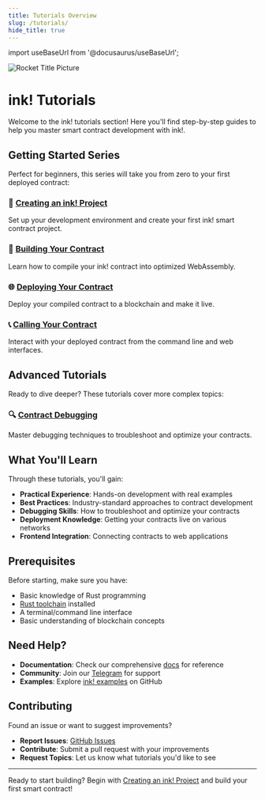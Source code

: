 ```yaml
---
title: Tutorials Overview
slug: /tutorials/
hide_title: true
---
```


import useBaseUrl from '@docusaurus/useBaseUrl';

![Rocket Title Picture](/img/title/rocket.svg)

# ink! Tutorials

Welcome to the ink! tutorials section! Here you'll find step-by-step guides to help you master smart contract development with ink!.

## Getting Started Series

Perfect for beginners, this series will take you from zero to your first deployed contract:

### 🚀 [Creating an ink! Project](getting-started/creating-an-ink-project)
Set up your development environment and create your first ink! smart contract project.

### 🔨 [Building Your Contract](getting-started/building-your-contract)  
Learn how to compile your ink! contract into optimized WebAssembly.

### 🌐 [Deploying Your Contract](getting-started/deploy-your-contract)
Deploy your compiled contract to a blockchain and make it live.

### 📞 [Calling Your Contract](getting-started/calling-your-contract)
Interact with your deployed contract from the command line and web interfaces.

## Advanced Tutorials

Ready to dive deeper? These tutorials cover more complex topics:

### 🔍 [Contract Debugging](advanced/contract-debugging)
Master debugging techniques to troubleshoot and optimize your contracts.

## What You'll Learn

Through these tutorials, you'll gain:

- **Practical Experience**: Hands-on development with real examples
- **Best Practices**: Industry-standard approaches to contract development  
- **Debugging Skills**: How to troubleshoot and optimize your contracts
- **Deployment Knowledge**: Getting your contracts live on various networks
- **Frontend Integration**: Connecting contracts to web applications

## Prerequisites

Before starting, make sure you have:

- Basic knowledge of Rust programming
- [Rust toolchain](https://rustup.rs/) installed
- A terminal/command line interface
- Basic understanding of blockchain concepts

## Need Help?

- **Documentation**: Check our comprehensive [docs](/docs) for reference
- **Community**: Join our [Telegram](https://t.me/inkathon) for support
- **Examples**: Explore [ink! examples](https://github.com/use-ink/ink-examples) on GitHub

## Contributing

Found an issue or want to suggest improvements? 

- **Report Issues**: [GitHub Issues](https://github.com/use-ink/ink-docs/issues)
- **Contribute**: Submit a pull request with your improvements
- **Request Topics**: Let us know what tutorials you'd like to see

---

Ready to start building? Begin with [Creating an ink! Project](getting-started/creating-an-ink-project) and build your first smart contract! 
